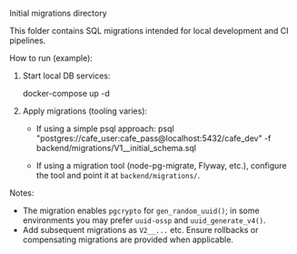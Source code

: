 Initial migrations directory

This folder contains SQL migrations intended for local development and CI pipelines.

How to run (example):

1. Start local DB services:

   docker-compose up -d

2. Apply migrations (tooling varies):

   - If using a simple psql approach:
     psql "postgres://cafe_user:cafe_pass@localhost:5432/cafe_dev" -f backend/migrations/V1__initial_schema.sql

   - If using a migration tool (node-pg-migrate, Flyway, etc.), configure the tool and point it at `backend/migrations/`.

Notes:
- The migration enables `pgcrypto` for `gen_random_uuid()`; in some environments you may prefer `uuid-ossp` and `uuid_generate_v4()`.
- Add subsequent migrations as `V2__...` etc. Ensure rollbacks or compensating migrations are provided when applicable.
